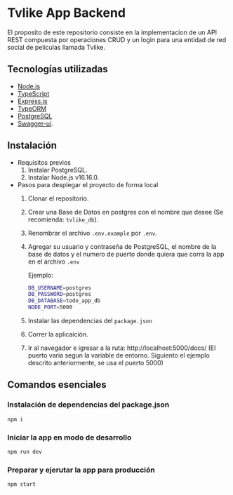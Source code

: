 # Tvlike App Backend

El proposito de este repositorio consiste en la implementacion de un API REST compuesta por operaciones CRUD y un login para una entidad de red social de peliculas llamada Tvlike. 

## Tecnologías utilizadas
- [Node.js](https://nodejs.org/es/)
- [TypeScript](https://www.typescriptlang.org/download)
- [Express.js](https://expressjs.com/es/starter/installing.html)
- [TypeORM](https://typeorm.io/)
- [PostgreSQL](https://www.postgresql.org/download/) 
- [Swagger-ui](https://swagger.io/docs/open-source-tools/swagger-ui/usage/installation/).

## Instalación

* Requisitos previos
    1. Instalar PostgreSQL.
    2. Instalar Node.js v16.16.0.
* Pasos para desplegar el proyecto de forma local
    1. Clonar el repositorio.
	2. Crear una Base de Datos en postgres con el nombre que desee (Se recomienda: `tvlike_db`).
    3. Renombrar el archivo `.env.example` por `.env`.
    4. Agregar su usuario y contraseña de PostgreSQL, el nombre de la base de datos y el numero de puerto donde quiera que corra la app en el archivo `.env`

		Ejemplo:
		```bash
		DB_USERNAME=postgres
		DB_PASSWORD=postgres
		DB_DATABASE=todo_app_db
		NODE_PORT=5000
		```
	5. Instalar las dependencias del `package.json`
	6. Correr la aplicaición.
	7. Ir al navegador e igresar a la ruta: http://localhost:5000/docs/ (El puerto varia segun la variable de entorno. Siguiento el ejemplo descrito anteriormente, se usa el puerto 5000)


## Comandos esenciales

### Instalación de dependencias del package.json
```bash
npm i
```

### Iniciar la app en modo de desarrollo
```bash
npm run dev
```

### Preparar y ejerutar la app para producción
```bash
npm start
```